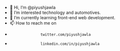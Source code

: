 - 👋 Hi, I’m @piyushjawla
- 👀 I’m interested technology and automotives.
- 🌱 I’m currently learning front-end web development.
- 📫 How to reach me on
-                   twitter.com/piyushjawla
-                   linkedin.com/in/piyushjawla


<!---
piyushjawla/piyushjawla is a ✨ special ✨ repository because its `README.md` (this file) appears on your GitHub profile.
You can click the Preview link to take a look at your changes.
--->
